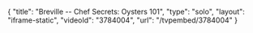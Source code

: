 {
    "title": "Breville -- Chef Secrets: Oysters 101",
    "type": "solo",
    "layout": "iframe-static",
    "videoId": "3784004",
    "url": "\/tvpembed\/3784004"
}